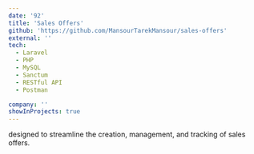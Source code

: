 ```yaml
---
date: '92'
title: 'Sales Offers'
github: 'https://github.com/MansourTarekMansour/sales-offers'
external: ''
tech:
  - Laravel
  - PHP
  - MySQL
  - Sanctum
  - RESTful API
  - Postman

company: ''
showInProjects: true
---
```

designed to streamline the creation, management, and tracking of sales offers.